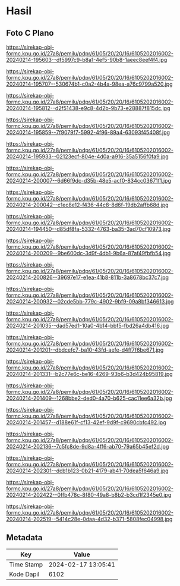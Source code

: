 # Hasil

## Foto C Plano

https://sirekap-obj-formc.kpu.go.id/27a8/pemilu/pdpr/61/05/20/20/16/6105202016002-20240214-195603--df5997c9-b8a1-4ef5-90b8-1aeec8eef4f4.jpg

https://sirekap-obj-formc.kpu.go.id/27a8/pemilu/pdpr/61/05/20/20/16/6105202016002-20240214-195707--530674b1-c0a2-4b4a-98ea-a76c9799a520.jpg

https://sirekap-obj-formc.kpu.go.id/27a8/pemilu/pdpr/61/05/20/20/16/6105202016002-20240214-195812--d2f51438-e9c8-4d2b-9b73-e28887f815dc.jpg

https://sirekap-obj-formc.kpu.go.id/27a8/pemilu/pdpr/61/05/20/20/16/6105202016002-20240214-195859--7f9079f7-5992-4f96-89a4-63093f45408f.jpg

https://sirekap-obj-formc.kpu.go.id/27a8/pemilu/pdpr/61/05/20/20/16/6105202016002-20240214-195933--02123ecf-804e-4d0a-a916-35a5156f0fa9.jpg

https://sirekap-obj-formc.kpu.go.id/27a8/pemilu/pdpr/61/05/20/20/16/6105202016002-20240214-200007--6d66f9dc-d35b-48e5-acf0-834cc03671f1.jpg

https://sirekap-obj-formc.kpu.go.id/27a8/pemilu/pdpr/61/05/20/20/16/6105202016002-20240214-200042--c1ec8e12-f436-44c8-8d6f-19db2affb68d.jpg

https://sirekap-obj-formc.kpu.go.id/27a8/pemilu/pdpr/61/05/20/20/16/6105202016002-20240214-194450--d85df8fa-5332-4763-ba35-3ad70cf10973.jpg

https://sirekap-obj-formc.kpu.go.id/27a8/pemilu/pdpr/61/05/20/20/16/6105202016002-20240214-200209--9be600dc-3d9f-4db1-9b6a-87af49fbfb54.jpg

https://sirekap-obj-formc.kpu.go.id/27a8/pemilu/pdpr/61/05/20/20/16/6105202016002-20240214-200826--39697e17-e1ea-41b8-811b-3a8678bc37c7.jpg

https://sirekap-obj-formc.kpu.go.id/27a8/pemilu/pdpr/61/05/20/20/16/6105202016002-20240214-200932--02cde5bb-779c-4902-9bf9-09a8bf346613.jpg

https://sirekap-obj-formc.kpu.go.id/27a8/pemilu/pdpr/61/05/20/20/16/6105202016002-20240214-201035--dad57ed1-10a0-4b14-bbf5-fbd26a4db416.jpg

https://sirekap-obj-formc.kpu.go.id/27a8/pemilu/pdpr/61/05/20/20/16/6105202016002-20240214-201201--dbdcefc7-ba10-43fd-aefe-d4ff7f6be671.jpg

https://sirekap-obj-formc.kpu.go.id/27a8/pemilu/pdpr/61/05/20/20/16/6105202016002-20240214-201331--b2c77e6c-be16-4269-93b6-b3d424b95819.jpg

https://sirekap-obj-formc.kpu.go.id/27a8/pemilu/pdpr/61/05/20/20/16/6105202016002-20240214-201409--1268bbe2-ded0-4a70-b625-cac11ee6a32b.jpg

https://sirekap-obj-formc.kpu.go.id/27a8/pemilu/pdpr/61/05/20/20/16/6105202016002-20240214-201457--d188e61f-cf13-42ef-9d9f-c9690cbfc492.jpg

https://sirekap-obj-formc.kpu.go.id/27a8/pemilu/pdpr/61/05/20/20/16/6105202016002-20240214-202136--7c5fc8de-9d8a-4ff6-ab70-79a65b45ef2d.jpg

https://sirekap-obj-formc.kpu.go.id/27a8/pemilu/pdpr/61/05/20/20/16/6105202016002-20240214-202301--dcb1b123-0b21-4179-ab41-70dea5f646a9.jpg

https://sirekap-obj-formc.kpu.go.id/27a8/pemilu/pdpr/61/05/20/20/16/6105202016002-20240214-202422--0ffb478c-8f80-49a8-b8b2-b3cd1f2345e0.jpg

https://sirekap-obj-formc.kpu.go.id/27a8/pemilu/pdpr/61/05/20/20/16/6105202016002-20240214-202519--5414c28e-0daa-4d32-b371-5808fec04998.jpg


## Metadata

| Key        | Value               |
| ---------- | ------------------- |
| Time Stamp | 2024-02-17 13:05:41 |
| Kode Dapil | 6102                |



